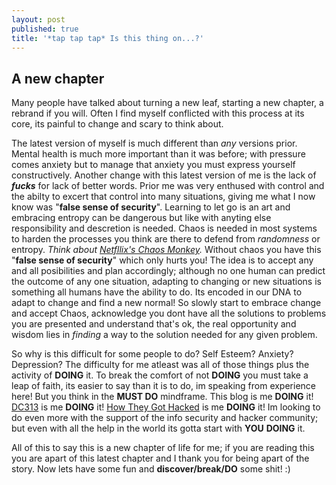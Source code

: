 ```yaml
---
layout: post
published: true
title: '*tap tap tap* Is this thing on...?'
---
```

## A new chapter

Many people have talked about turning a new leaf, starting a new chapter, a rebrand if you will. Often I find myself conflicted with this process at its core, its painful to change and scary to think about. 

The latest version of myself is much different than _any_ versions prior. Mental health is much more important than it was before; with pressure comes anxiety but to manage that anxiety you must express yourself constructively. Another change with this latest version of me is the lack of ***fucks*** for lack of better words. Prior me was very enthused with control and the abilty to excert that control into many situations, giving me what I now know was "**false sense of security**". Learning to let go is an art and embracing entropy can be dangerous but like with anyting else responsibility and descretion is needed. Chaos is needed in most systems to harden the processes you think are there to defend from *randomness* or entropy. _Think about [Netfllix's Chaos Monkey](https://github.com/Netflix/SimianArmy/wiki/Chaos-Monkey)._ Without chaos you have this "**false sense of security**" which only hurts you! The idea is to accept any and all posibilities and plan accordingly; although no one human can predict the outcome of any one situation, adapting to changing or new situations is something all humans have the ability to do. Its encoded in our DNA to adapt to change and find a new normal! So slowly start to embrace change and accept Chaos, acknowledge you dont have all the solutions to problems you are presented and understand that's ok, the real opportunity and wisdom lies in *finding* a way to the solution needed for any given problem.

So why is this difficult for some people to do? Self Esteem? Anxiety? Depression? The difficulty for me atleast was all of those things plus the activity of **DOING** it. To break the comfort of not **DOING** you must take a leap of faith, its easier to say than it is to do, im speaking from experience here! But you think in the **MUST DO** mindframe. This blog is me **DOING** it! [DC313](http://dc313.org) is me **DOING** it! [How They Got Hacked](https://www.youtube.com/channel/UCZ1vdUnlEZdtw0NysynGYPQ) is me **DOING** it! Im looking to do even more with the support of the info security and hacker community; but even with all the help in the world its gotta start with **YOU** **DOING** it. 

All of this to say this is a new chapter of life for me; if you are reading this you are apart of this latest chapter and I thank you for being apart of the story. Now lets have some fun and **discover/break/DO** some shit! :)
